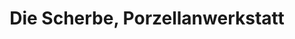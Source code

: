 ---
title: "Die Scherbe, Porzellanwerkstatt"
url: /ostfildern/die-scherbe-porzellanwerkstatt/
shop: Haushaltsartikel
---